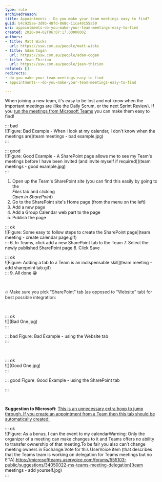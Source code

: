 ```yaml
---
type: rule
archivedreason: 
title: Appointments - Do you make your team meetings easy to find?
guid: b4c925ae-3d9b-48fd-868c-11ca49155a50
uri: appointments-do-you-make-your-team-meetings-easy-to-find
created: 2020-04-02T06:07:17.0000000Z
authors:
- title: Matt Wicks
  url: https://ssw.com.au/people/matt-wicks
- title: Adam Cogan
  url: https://ssw.com.au/people/adam-cogan
- title: Jean Thirion
  url: https://ssw.com.au/people/jean-thirion
related: []
redirects:
- do-you-make-your-team-meetings-easy-to-find
- appointments---do-you-make-your-team-meetings-easy-to-find

---
```


When joining a new team, it's easy to be lost and not know when the important meetings are (like the Daily Scrum, or the next Sprint Review). If you  [run the meetings from Microsoft Teams](/_layouts/15/FIXUPREDIRECT.ASPX?WebId=3dfc0e07-e23a-4cbb-aac2-e778b71166a2&TermSetId=07da3ddf-0924-4cd2-a6d4-a4809ae20160&TermId=91a6a999-29d4-4903-8b7a-16fddd976d65) you can make them easy to find!

<!--endintro-->


::: bad  
![Figure: Bad Example - When I look at my calendar, I don't know when the meetings are](team meetings - bad example.jpg)  
:::


::: good  
![Figure: Good Example - A SharePoint page allows me to see my Team's meetings before I have been invited (and invite myself if required)](team meetings - good example.jpg)  
:::

1. Open up the Team's SharePoint site (you can find this easily by going to the <br>      *Files* tab and clicking <br>      *Open in SharePoint*)
2. Go to the SharePoint site's Home page (from the menu on the left)
3. Add a new page
4. Add a Group Calendar web part to the page
5. Publish the page


::: ok  
![Figure: Some easy to follow steps to create the SharePoint page](team meeting - create calendar page.gif)  
:::
6. In Teams, click add a new SharePoint tab to the Team
7. Select the newly published SharePoint page
8. Click Save


::: ok  
![Figure: Adding a tab to a Team is an indispensable skill](team meeting - add sharepoint tab.gif)  
:::
9. All done 😀


<font color="#333333"><br></font>

<font color="#333333">🔥 Make sure you pick "SharePoint" tab (as opposed to "Website" tab) for best possible integration:</font>

<font color="#333333"><br></font>


::: ok  
![](Bad One.jpg)  
:::

::: bad
Figure: Bad Example - using the Website tab  
:::

<font color="#333333"><br></font>


::: ok  
![](Good One.jpg)  
:::

::: good
Figure: Good Example - using the SharePoint tab

:::

<font color="#333333"><br></font>

**Suggestion to Microsoft:** [This is an unnecessary extra hoop to jump through. If you create an appointment from a Team then this tab should be automatically created.](https://microsoftteams.uservoice.com/forums/555103-public/suggestions/36007027-add-a-team-calendar-to-teams-or-allow-a-project-te)


::: ok  
![Figure: As a bonus, I can the event to my calendarWarning: Only the organizer of a meeting can make changes to it and Teams offers no ability to transfer ownership of that meeting.To be fair you also can’t change meeting owners in Exchange.Vote for this UserVoice item (that describes that the Teams team is working on delegation for Teams meetings but no ETA).https://microsoftteams.uservoice.com/forums/555103-public/suggestions/34050022-ms-teams-meeting-delegation](team meetings - add yourself.jpg)  
:::
